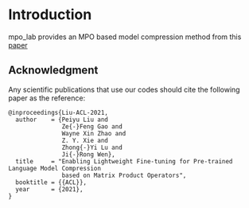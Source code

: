 # Introduction
mpo_lab provides an MPO based model compression method from this [paper](https://arxiv.org/abs/2106.02205)

## Acknowledgment
Any scientific publications that use our codes should cite the following paper as the reference:
```
@inproceedings{Liu-ACL-2021,
  author    = {Peiyu Liu and
               Ze{-}Feng Gao and
               Wayne Xin Zhao and
               Z. Y. Xie and
               Zhong{-}Yi Lu and
               Ji{-}Rong Wen},
  title     = "Enabling Lightweight Fine-tuning for Pre-trained Language Model Compression
               based on Matrix Product Operators",
  booktitle = {{ACL}},
  year      = {2021},
}
```
